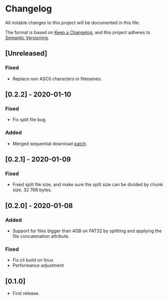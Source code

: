 # Changelog
All notable changes to this project will be documented in this file.

The format is based on [Keep a Changelog](https://keepachangelog.com/en/1.0.0/),
and this project adheres to [Semantic Versioning](https://semver.org/spec/v2.0.0.html).

## [Unreleased]
### Fixed
- Replace non ASCII characters in filenames.

## [0.2.2] - 2020-01-10
### Fixed
- Fix split file bug.

### Added
- Merged sequential download [patch](https://github.com/Mikayex/transmission).

##  [0.2.1] - 2020-01-09
### Fixed
- Fixed split file size, and make sure the split size can be divided by chunk size, 32 768 bytes.

##  [0.2.0] - 2020-01-08
### Added
- Support for files bigger than 4GB on FAT32 by splitting and applying the file concatenation attribute.

### Fixed
- Fix cli build on linux
- Performance adjustment

##  [0.1.0]

- First release.
